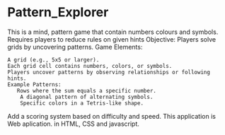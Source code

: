 # Pattern_Explorer
This is a mind, pattern game that contain numbers colours and symbols. Requires players to reduce rules on given hints
Objective: Players solve grids by uncovering patterns.
Game Elements:

    A grid (e.g., 5x5 or larger).
    Each grid cell contains numbers, colors, or symbols.
    Players uncover patterns by observing relationships or following hints.
    Example Patterns:
       Rows where the sum equals a specific number.
        A diagonal pattern of alternating symbols.
        Specific colors in a Tetris-like shape.

Add a scoring system based on difficulty and speed.
This application is Web aplication. in HTML, CSS and javascript.
